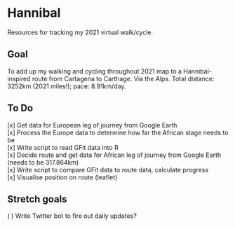 # Hannibal
Resources for tracking my 2021 virtual walk/cycle.

## Goal
To add up my walking and cycling throughout 2021 map to a Hannibal-inspired route from Cartagena to Carthage. Via the Alps. Total distance: 3252km (2021 miles!); pace: 8.91km/day.

## To Do
[x] Get data for European leg of journey from Google Earth  
[x] Process the Europe data to determine how far the African stage needs to be  
[x] Write script to read GFit data into R  
[x] Decide route and get data for African leg of journey from Google Earth (needs to be 317.864km)  
[x] Write script to compare GFit data to route data, calculate progress  
[x] Visualise position on route (leaflet)  

## Stretch goals
( ) Write Twitter bot to fire out daily updates?  
